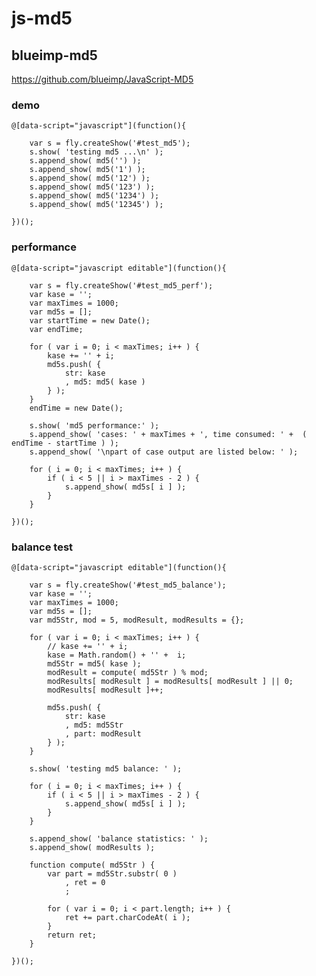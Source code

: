 # js-md5



<style type="text/css">
@import "http://258i.com/static/bower_components/snippets/css/mp/style.css";
</style>

<script src="http://258i.com/static/bower_components/snippets/js/mp/fly.js"></script>
<script src="./js/blueimp-md5.js"></script>


## blueimp-md5

<https://github.com/blueimp/JavaScript-MD5>


### demo

<div id="test_md5" class="test">
<div class="test-container">

    @[data-script="javascript"](function(){

        var s = fly.createShow('#test_md5');
        s.show( 'testing md5 ...\n' );
        s.append_show( md5('') );
        s.append_show( md5('1') );
        s.append_show( md5('12') );
        s.append_show( md5('123') );
        s.append_show( md5('1234') );
        s.append_show( md5('12345') );

    })();

</div>
<div class="test-console"></div>
<div class="test-panel">
</div>
</div>


### performance 


<div id="test_md5_perf" class="test">
<div class="test-container">

    @[data-script="javascript editable"](function(){

        var s = fly.createShow('#test_md5_perf');
        var kase = '';
        var maxTimes = 1000;
        var md5s = [];
        var startTime = new Date();
        var endTime;

        for ( var i = 0; i < maxTimes; i++ ) {
            kase += '' + i;
            md5s.push( {
                str: kase
                , md5: md5( kase )
            } );
        }
        endTime = new Date();

        s.show( 'md5 performance:' );
        s.append_show( 'cases: ' + maxTimes + ', time consumed: ' +  ( endTime - startTime ) );
        s.append_show( '\npart of case output are listed below: ' );

        for ( i = 0; i < maxTimes; i++ ) {
            if ( i < 5 || i > maxTimes - 2 ) {
                s.append_show( md5s[ i ] );
            } 
        }

    })();

</div>
<div class="test-console"></div>
<div class="test-panel">
</div>
</div>



### balance test


<div id="test_md5_balance" class="test">
<div class="test-container">

    @[data-script="javascript editable"](function(){

        var s = fly.createShow('#test_md5_balance');
        var kase = '';
        var maxTimes = 1000;
        var md5s = [];
        var md5Str, mod = 5, modResult, modResults = {};

        for ( var i = 0; i < maxTimes; i++ ) {
            // kase += '' + i;
            kase = Math.random() + '' +  i;
            md5Str = md5( kase );
            modResult = compute( md5Str ) % mod;
            modResults[ modResult ] = modResults[ modResult ] || 0;
            modResults[ modResult ]++;

            md5s.push( {
                str: kase
                , md5: md5Str
                , part: modResult 
            } );
        }

        s.show( 'testing md5 balance: ' );

        for ( i = 0; i < maxTimes; i++ ) {
            if ( i < 5 || i > maxTimes - 2 ) {
                s.append_show( md5s[ i ] );
            }
        }

        s.append_show( 'balance statistics: ' );
        s.append_show( modResults );

        function compute( md5Str ) {
            var part = md5Str.substr( 0 )
                , ret = 0
                ;

            for ( var i = 0; i < part.length; i++ ) {
                ret += part.charCodeAt( i );
            }
            return ret;
        }

    })();

</div>
<div class="test-console"></div>
<div class="test-panel">
</div>
</div>

